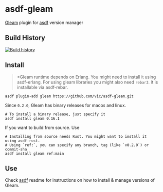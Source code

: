 # asdf-gleam

[Gleam](https://github.com/gleam-lang/gleam) plugin for
[asdf](https://github.com/asdf-vm/asdf) version manager

## Build History

[![Build history](https://buildstats.info/github/chart/asdf-community/asdf-gleam?branch=master)](https://github.com/asdf-community/asdf-gleam/actions)

## Install

> \*Gleam runtime depends on Erlang. You might need to install it using
> asdf-erlang. For using gleam libraries you might also need `rebar3`. It is
> installable via asdf-rebar.

```
asdf plugin-add gleam https://github.com/vic/asdf-gleam.git
```

Since `0.2.0`, Gleam has binary releases for macos and linux.

```
# To install a binary release, just specify it
asdf install gleam 0.16.1
```

If you want to build from source. Use

```shell
# Installing from source needs Rust. You might want to install it using asdf-rust.
# Using `ref:`, you can specify any branch, tag (like `v0.2.0`) or commit-sha
asdf install gleam ref:main
```

## Use

Check [asdf](https://github.com/asdf-vm/asdf) readme for instructions on how to
install & manage versions of Gleam.
